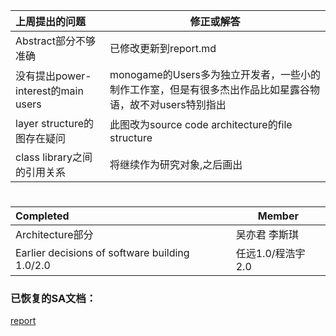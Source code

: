 | 上周提出的问题 | 修正或解答 |
|:---|--------|
| Abstract部分不够准确 | 已修改更新到report.md |
| 没有提出power-interest的main users | monogame的Users多为独立开发者，一些小的制作工作室，但是有很多杰出作品比如星露谷物语，故不对users特别指出 |
| layer structure的图存在疑问 | 此图改为source code architecture的file structure |
| class library之间的引用关系 | 将继续作为研究对象,之后画出 |
#
| Completed | Member | 
|:---|--------|
| Architecture部分 | 吴亦君 李斯琪 |
| Earlier decisions of software building 1.0/2.0 | 任远1.0/程浩宇2.0 |

### 已恢复的SA文档：
[report](https://github.com/ruanti2018-1/zy1-monogame/blob/master/report.md)
